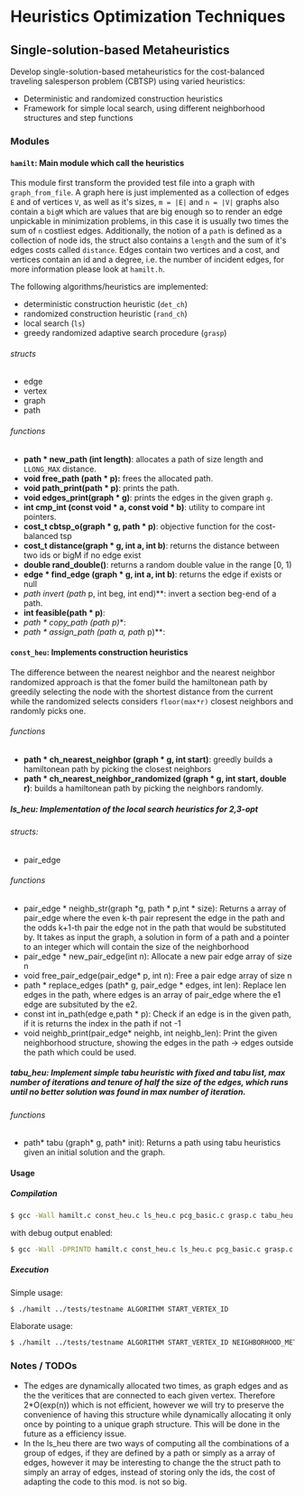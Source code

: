 # Heuristics Optimization Techniques
## Single-solution-based Metaheuristics

Develop single-solution-based metaheuristics for the cost-balanced traveling 
salesperson problem (CBTSP) using varied heuristics:
 - Deterministic and randomized construction heuristics
 - Framework for simple local search, using different neighborhood structures and step functions

###  Modules
#### `hamilt`: Main module which call the heuristics
This module first transform the provided test file into a graph with `graph_from_file`. A graph here is just
implemented as a collection of edges `E` and of vertices `V`, as well as it's sizes, `m = |E|`  and `n = |V|`
graphs also contain a `bigM` which are values that are big enough so to render an edge unpickable in 
minimization problems, in this case it is usually two times the sum of `n` costliest edges.
Additionally, the notion of a `path` is defined as a collection of node ids, the struct also contains
a `length` and the sum of it's edges costs called `distance`. Edges contain two vertices and a cost, 
and vertices contain an id and a degree, i.e. the number of incident edges, for more information 
please look at `hamilt.h`. 

The following algorithms/heuristics are implemented:
- deterministic construction heuristic (`det_ch`)
- randomized construction heuristic (`rand_ch`)
- local search (`ls`)
- greedy randomized adaptive search procedure (`grasp`)
###### structs
- edge
- vertex
- graph
- path
###### functions
- **path * new_path (int length)**: allocates a path of size length and `LLONG_MAX` distance.
- **void free_path (path * p):** frees the allocated path.
- **void path_print(path * p)**: prints the path.
- **void edges_print(graph * g)**: prints the edges in the given graph `g`.
- **int cmp_int (const void * a, const void * b)**: utility to compare int pointers.
- **cost_t cbtsp_o(graph * g, path * p)**: objective function for the cost-balanced tsp
- **cost_t distance(graph * g, int a, int b)**: returns the distance between two ids or bigM if no edge exist
- **double rand_double()**: returns a random double value in the range [0, 1)
- **edge * find_edge (graph * g, int a, int b)**: returns the edge if exists or null
- **path* invert (path* p, int beg, int end)**: invert a section beg-end of a path.
- **int feasible(path * p)**:
- **path * copy_path (path* p)**:
- **path * assign_path (path* a, path* p)**:

#### `const_heu`: Implements construction heuristics
The difference between the nearest neighbor and the nearest neighbor randomized approach is that the
fomer build the hamiltonean path by greedily selecting the node with the shortest distance from the
current while the randomized selects considers `floor(max*r)` closest neighbors and randomly picks one.
###### functions
- **path * ch_nearest_neighbor (graph * g, int start)**: greedly builds a hamiltonean path by picking the closest neighbors
- **path * ch_nearest_neighbor_randomized (graph * g, int start, double r)**: builds a hamiltonean path by picking the neighbors randomly.

##### ls_heu: Implementation of the local search heuristics for 2,3-opt
###### structs: 
- pair_edge
###### functions
 - pair_edge * neighb_str(graph *g, path * p,int * size): Returns a array of pair_edge where the even k-th pair represent the edge in the path and the odds k+1-th pair the edge not in the path that would be substituted by. It takes as input the graph, a solution in form of a path and a pointer to an integer which will contain the size of the neighborhood
 - pair_edge * new_pair_edge(int n): Allocate a new pair edge array of size n
 - void free_pair_edge(pair_edge* p, int n): Free a pair edge array of size n
 - path * replace_edges (path* g, pair_edge * edges, int len): Replace len edges in the path, where edges is an array of pair_edge where the e1 edge are subsituted by the e2.
 - const int in_path(edge e,path * p): Check if an edge is in the given path, if it is returns the index in the path if not -1
 - void neighb_print(pair_edge* neighb, int neighb_len): Print the given neighborhood structure, showing the edges in the path -> edges outside the path which could be used.
##### tabu_heu: Implement simple tabu heuristic with fixed and tabu list, max number of iterations and tenure of half the size of the edges, which runs until no better solution was found in max number of iteration.
###### functions
- path* tabu (graph* g, path* init): Returns a path using tabu heuristics given an initial solution and the graph.
####  Usage
##### Compilation
```sh
$ gcc -Wall hamilt.c const_heu.c ls_heu.c pcg_basic.c grasp.c tabu_heu.c vnd.c -o hamilt
```

with debug output enabled:
```sh
$ gcc -Wall -DPRINTD hamilt.c const_heu.c ls_heu.c pcg_basic.c grasp.c tabu_heu.c vnd.c -o hamilt
```
##### Execution
Simple usage:
```sh
$ ./hamilt ../tests/testname ALGORITHM START_VERTEX_ID
```
Elaborate usage:
```sh
$ ./hamilt ../tests/testname ALGORITHM START_VERTEX_ID NEIGHBORHOOD_METHOD STEP_FN [RUNTIME_SEC]
```
### Notes / TODOs
- The edges are dynamically allocated two times, as graph edges and as the the veritices that are connected to each given vertex. Therefore 2*O(exp(n)) which is not efficient, however we will try to preserve the convenience of having this structure while dynamically allocating it only once by pointing to a unique graph structure. This will be done in the future as a efficiency issue.
- In the ls_heu there are two ways of computing all the combinations of a group of edges, if they are defined by a path or simply as a array of edges, however it may be interesting to change the the struct path to simply an array of edges, instead of storing only the ids, the cost of adapting the code to this mod. is not so big.

